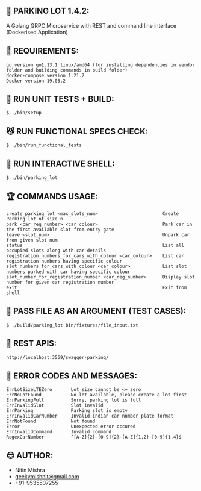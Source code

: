 ## 🚗 PARKING LOT 1.4.2:

A Golang GRPC Microservice with REST and command line interface (Dockerised Application)

## 🦉 REQUIREMENTS:
```
go version go1.13.1 linux/amd64 (for installing dependencies in vendor folder and building commands in build folder)
docker-compose version 1.21.2
Docker version 19.03.2
```

## 🙈 RUN UNIT TESTS + BUILD:
```
$ ./bin/setup
```

## 😼 RUN FUNCTIONAL SPECS CHECK:
```
$ ./bin/run_functional_tests
```

## 🦄 RUN INTERACTIVE SHELL:
```
$ ./bin/parking_lot
```

## 🏆 COMMANDS USAGE:
```
create_parking_lot <max_slots_num>                        Create Parking lot of size n
park <car_reg_number> <car_colour>                        Park car in the first available slot from entry gate
leave <slot_num>                                          Unpark car from given slot num
status                                                    List all occupied slots along with car details
registration_numbers_for_cars_with_colour <car_colour>    List car registration numbers having specific colour
slot_numbers_for_cars_with_colour <car_colour>            List slot numbers parked with car having specific colour
slot_number_for_registration_number <car_reg_number>      Display slot number for given car registration number
exit                                                      Exit from shell
```

## 🐶 PASS FILE AS AN ARGUMENT (TEST CASES):
```
$ ./build/parking_lot bin/fixtures/file_input.txt
```

## 🚀 REST APIS:
```
http://localhost:3569/swagger-parking/
```

## 🐞 ERROR CODES AND MESSAGES:
```
ErrLotSizeLTEZero       Lot size cannot be <= zero
ErrNoLotFound           No lot available, please create a lot first
ErrParkingFull          Sorry, parking lot is full
ErrInvalidSlot          Slot invalid
ErrParking              Parking slot is empty
ErrInvalidCarNumber     Invalid indian car number plate format
ErrNotFound             Not found
Error                   Unexpected error occured
ErrInvalidCommand       Invalid command
RegexCarNumber          ^[A-Z]{2}-[0-9]{2}-[A-Z]{1,2}-[0-9]{1,4}$
```

## 😎 AUTHOR:

- Nitin Mishra
- geekymishnit@gmail.com
- +91-9535507255
